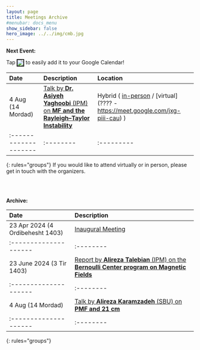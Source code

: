 ```yaml
---
layout: page
title: Meetings Archive
#menubar: docs_menu
show_sidebar: false
hero_image: ../../img/cmb.jpg
---
```


**Next Event:**

Tap <a target="_blank" href="https://calendar.google.com/calendar/u/0/r/eventedit?text=Cosmic+Magnetism+Group+Meeting&dates=20240804T063000Z/20240804T073000Z&ctz=Asia/Tehran&details=Talk+by+Alireza+Karamzadeh%3Ch2%3E%3C/h2%3E%3Cul%3E%3Cli%3ETitle:+The+imprint+of+primordial+magnetic+field+on+the+morphology+of+21-cm+fluctuations%3C/li%3E%20%3Cli%3EAbstract:+In+this+talk,+I+am+going+to+explain+the+21-cm+line,+the+importance+of+such+emission+in+studying+magnetic+fields,+and+all+I+know+about+the+relation+between+the+21-cm+line+and+primordial+magnetic+fields+based+on+the+newest+papers+and+presentations.%3C/li%3E%20%3C/ul%3E%3Cp%3EJoin%20us+at+%20%20%3Ca%20href=%22https://www.google.com/maps/place/Institute+for+Astronomy/@35.8039058,51.4900625,17z/data=!4m5!3m4!1s0x3f8e051f03317155:0xb31622adb7a45cc1!8m2!3d35.8053223!4d51.4915255%22%3ESoA+Seminar+Room%3C/a%3E+or+virtually+via%20%20%3Ca%20href=%22https://meet.google.com/jxg-piii-cau%22%3EGoogle+Meet+platform%3C/a%3E%3C/p%3E&location=Hybrid"><img border="2" src="https://www.google.com/calendar/images/ext/gc_button1_en.gif" style="vertical-align:middle;margin:0px 0px"></a> to easily add it to your Google Calendar!

| Date                | Description | Location |
|:--------------------|:--------|:--------|
|4 Aug (14 Mordad) |[ Talk by **Dr. Asiyeh Yaghoobi** (IPM) on **MF and the Rayleigh–Taylor Instability**](/Meetings/arxiv/27_08_2024_Asiyeh_Yaghoobi_MF_RT) | Hybrid ( [in-person](https://www.google.com/maps/place/Institute+for+Astronomy/@35.8039058,51.4900625,17z/data=!4m5!3m4!1s0x3f8e051f03317155:0xb31622adb7a45cc1!8m2!3d35.8053223!4d51.4915255) / [virtual](???? - https://meet.google.com/jxg-piii-cau) )  |
|:--------------------|:--------|:---------|:---------|
{: rules="groups"}
If you would like to attend virtually or in person, please get in touch with the organizers.


<br><br>

**Archive:**


| Date                | Description |
|:--------------------|:--------|
|23 Apr 2024 (4 Ordibehesht 1403) |[Inaugural Meeting](/Meetings/arxiv/23_04_2024_Inaugural_Meeting) |
|:--------------------|:--------|:---------|:---------|
|23 June 2024 (3 Tir 1403)      | [Report by **Alireza Talebian** (IPM) on the **Bernoulli Center program on Magnetic Fields**](/Meetings/arxiv/23_06_2024_Alireza_Talebian_Bernoulli_Program) |
|:--------------------|:--------|:---------|:---------|
|4 Aug (14 Mordad) |[ Talk by **Alireza Karamzadeh** (SBU) on **PMF and 21 cm**](/Meetings/arxiv/04_08_2024_Alireza_Karamzadeh_21cm_PMF) |
|:--------------------|:--------|:---------|:---------|
{: rules="groups"}


